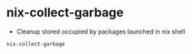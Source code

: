 # nix-collect-garbage

- Cleanup stored occupied by packages launched in nix shell

```shell
nix-collect-garbage
```
